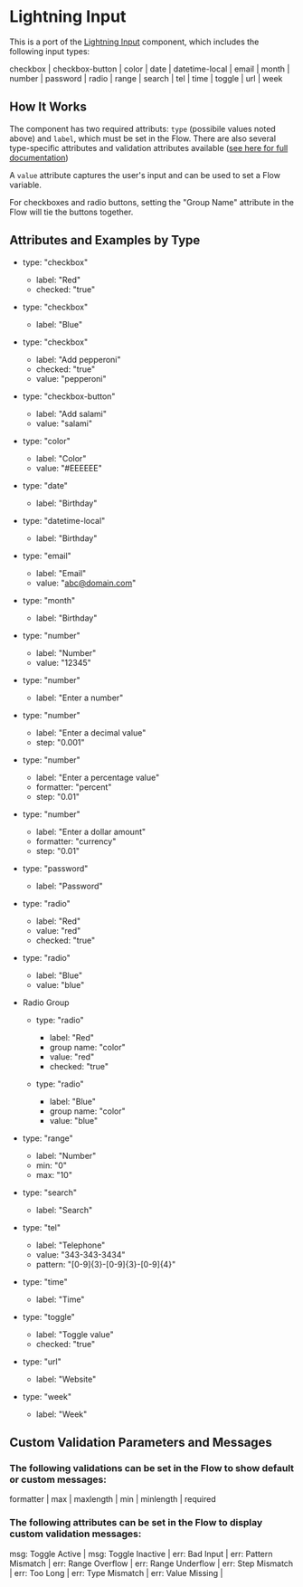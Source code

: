# Lightning Input
This is a port of the [Lightning Input](https://developer.salesforce.com/docs/atlas.en-us.lightning.meta/lightning/aura_compref_lightning_input.htm) component, which includes the following input types:

checkbox | checkbox-button | color | date | datetime-local | email | month | number | password | radio | range | search | tel | time | toggle | url | week

## How It Works ##

The component has two required attributs: `type` (possibile values noted above) and `label`, which must be set in the Flow. There are also several type-specific attributes and validation attributes available ([see here for full documentation]((https://developer.salesforce.com/docs/atlas.en-us.lightning.meta/lightning/aura_compref_lightning_input.htm)))

A `value` attribute captures the user's input and can be used to set a Flow variable.

For checkboxes and radio buttons, setting the "Group Name" attribute in the Flow will tie the buttons together.

## Attributes and Examples by Type

* type: "checkbox"
   * label: "Red" 
   * checked: "true"

* type: "checkbox"
   * label: "Blue" 

* type: "checkbox"
   * label: "Add pepperoni" 
   * checked: "true" 
   * value: "pepperoni" 

* type: "checkbox-button" 
  * label: "Add salami" 
  * value: "salami" 

* type: "color"
   * label: "Color" 
   * value: "#EEEEEE"

* type: "date"
   * label: "Birthday" 

* type: "datetime-local" 
  * label: "Birthday" 

* type: "email"
   * label: "Email" 
   * value: "abc@domain.com" 

* type: "month"
   * label: "Birthday" 

* type: "number"
   * label: "Number" 
   * value: "12345"

* type: "number"
   * label: "Enter a number" 

* type: "number"
   * label: "Enter a decimal value" 
   * step: "0.001"

* type: "number"
   * label: "Enter a percentage value" 
   * formatter: "percent" 
   * step: "0.01" 

* type: "number"
   * label: "Enter a dollar amount" 
   * formatter: "currency" 
   * step: "0.01" 

* type: "password"
   * label: "Password" 

* type: "radio"
   * label: "Red" 
   * value: "red" 
   * checked: "true" 

* type: "radio"
   * label: "Blue" 
   * value: "blue" 

* Radio Group
  * type: "radio"
    * label: "Red" 
    * group name: "color" 
    * value: "red" 
    * checked: "true" 

  * type: "radio"
    * label: "Blue" 
    * group name: "color" 
    * value: "blue" 


* type: "range"
   * label: "Number" 
   * min: "0" 
   * max: "10" 

* type: "search"
   * label: "Search" 

* type: "tel"
   * label: "Telephone" 
   * value: "343-343-3434" 
   * pattern: "[0-9]{3}-[0-9]{3}-[0-9]{4}"

* type: "time"
   * label: "Time" 

* type: "toggle"
   * label: "Toggle value" 
   * checked: "true" 

* type: "url"
   * label: "Website" 

* type: "week"
   * label: "Week" 

## Custom Validation Parameters and Messages

### The following validations can be set in the Flow to show default or custom messages:
formatter | max | maxlength | min | minlength | required 

### The following attributes can be set in the Flow to display custom validation messages:
msg: Toggle Active | msg: Toggle Inactive | err: Bad Input | err: Pattern Mismatch | err: Range Overflow | err: Range Underflow | err: Step Mismatch | err: Too Long | err: Type Mismatch | err: Value Missing | 


